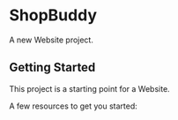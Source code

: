 # ShopBuddy

A new Website project.

## Getting Started

This project is a starting point for a Website.

A few resources to get you started:

